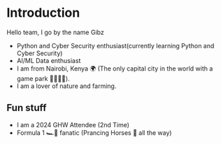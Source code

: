 # Introduction

Hello team, I go by the name Gibz


- Python and Cyber Security enthusiast(currently learning Python and Cyber Security)
- AI/ML Data enthusiast
- I am from Nairobi, Kenya 🌍 (The only capital city in the world with a game park 🦁🦓🦒🦛).
- I am a lover of nature and farming.

## Fun stuff
- I am a 2024 GHW Attendee (2nd Time)
- Formula 1 🏎️🏁 fanatic (Prancing Horses 🐎 all the way)